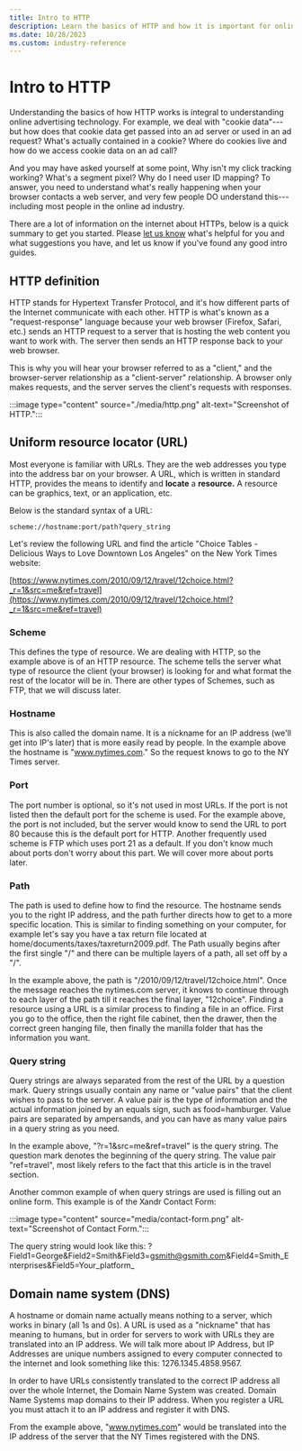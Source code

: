```yaml
---
title: Intro to HTTP
description: Learn the basics of HTTP and how it is important for online advertising. This page covers different concepts related to HTTP like URL, Scheme, Hostname, Port and DNS.   
ms.date: 10/28/2023
ms.custom: industry-reference
---
```



# Intro to HTTP

Understanding the basics of how HTTP works is integral to understanding online advertising technology. For example, we deal with "cookie data"---but how does that cookie data get passed into an ad server or used in an ad request? What's actually contained in a cookie? Where do cookies live and how do we access cookie data on an ad call?

And you may have asked yourself at some point, Why isn't my click tracking working? What's a segment pixel? Why do I need user ID mapping? To answer, you need to understand what's really happening when your browser contacts a web server, and very few people DO understand this---including most people in the online ad industry.

There are a lot of information on the internet about HTTPs, below is a quick summary to get you started. Please [let us know](mailto:wiki@appnexus.com) what's helpful for you and what suggestions you have, and let us know if you've found any good intro guides.

## HTTP definition

HTTP stands for Hypertext Transfer Protocol, and it's how different parts of the Internet communicate with each other. HTTP is what's known as a "request-response" language because your web browser (Firefox, Safari, etc.) sends an HTTP request to a server that is hosting the web content you want to work with. The server then sends an HTTP response back to your web browser.

This is why you will hear your browser referred to as a "client," and the browser-server relationship as a "client-server" relationship. A browser only makes requests, and the server serves the client's requests with responses.

:::image type="content" source="./media/http.png" alt-text="Screenshot of HTTP.":::

## Uniform resource locator (URL)

Most everyone is familiar with URLs. They are the web addresses you type into the address bar on your browser. A URL, which is written in standard HTTP, provides the means to identify and **locate** a **resource.** A resource can be graphics, text, or an application, etc.

Below is the standard syntax of a URL:

``` 
scheme://hostname:port/path?query_string
```
Let's review the following URL and find the article "Choice Tables - Delicious Ways to Love Downtown Los Angeles" on the New York Times website:

[https://www.nytimes.com/2010/09/12/travel/12choice.html?_r=1&src=me&ref=travel](https://www.nytimes.com/2010/09/12/travel/12choice.html?_r=1&src=me&ref=travel)

### Scheme

This defines the type of resource. We are dealing with HTTP, so the example above is of an HTTP resource. The scheme tells the server what type of resource the client (your browser) is looking for and what format the rest of the locator will be in. There are other types of Schemes, such as FTP, that we will discuss later.

### Hostname

This is also called the domain name. It is a nickname for an IP address (we'll get into IP's later) that is more easily read by people. In the example above the hostname is "www.nytimes.com." So the request knows to go to the NY Times server.

### Port

The port number is optional, so it's not used in most URLs. If the port is not listed then the default port for the scheme is used. For the example above, the port is not included, but the server would know to send the URL to port 80 because this is the default port for HTTP. Another frequently used scheme is FTP which uses port 21 as a default. If you don't know much about ports don't worry about this part. We will cover more about ports later.

### Path

The path is used to define how to find the resource. The hostname sends you to the right IP address, and the path further directs how to get to a more specific location. This is similar to finding something on your computer, for example let's say you have a tax return file located at home/documents/taxes/taxreturn2009.pdf. The Path usually begins after the first single "/" and there can be multiple layers of a path, all set off by a "/".

In the example above, the path is "/2010/09/12/travel/12choice.html". Once the message reaches the nytimes.com server, it knows to continue through to each layer of the path till it reaches the final layer, "12choice". Finding a resource using a URL is a similar process to finding a file in an office. First you go to the office, then the right file cabinet, then the drawer, then the correct green hanging file, then finally the manilla folder that has the information you want.

### Query string

Query strings are always separated from the rest of the URL by a question mark. Query strings usually contain any name or "value pairs" that the client wishes to pass to the server. A value pair is the type of information and the actual information joined by an equals sign, such as food=hamburger. Value pairs are separated by ampersands, and you can have as many value pairs in a query string as you need.

In the example above, "?r=1&src=me&ref=travel" is the query string. The question mark denotes the beginning of the query string. The value pair "ref=travel", most likely refers to the fact that this article is in the travel section.

Another common example of when query strings are used is filling out an online form. This example is of the Xandr Contact Form:

:::image type="content" source="media/contact-form.png" alt-text="Screenshot of Contact Form.":::

The query string would look like this: ?Field1=George&Field2=Smith&Field3=gsmith@gsmith.com&Field4=Smith_Enterprises&Field5=Your_platform\_

## Domain name system (DNS)

A hostname or domain name actually means nothing to a server, which works in binary (all 1s and 0s). A URL is used as a "nickname" that has meaning to humans, but in order for servers to work with URLs they are translated into an IP address. We will talk more about IP Address, but IP Addresses are unique numbers assigned to every computer connected to the internet and look something like this: 1276.1345.4858.9567.

In order to have URLs consistently translated to the correct IP address all over the whole Internet, the Domain Name System was created. Domain Name Systems map domains to their IP address. When you register a URL you must attach it to an IP address and register it with DNS.

From the example above, "www.nytimes.com" would be translated into the IP address of the server that the NY Times registered with the DNS.
